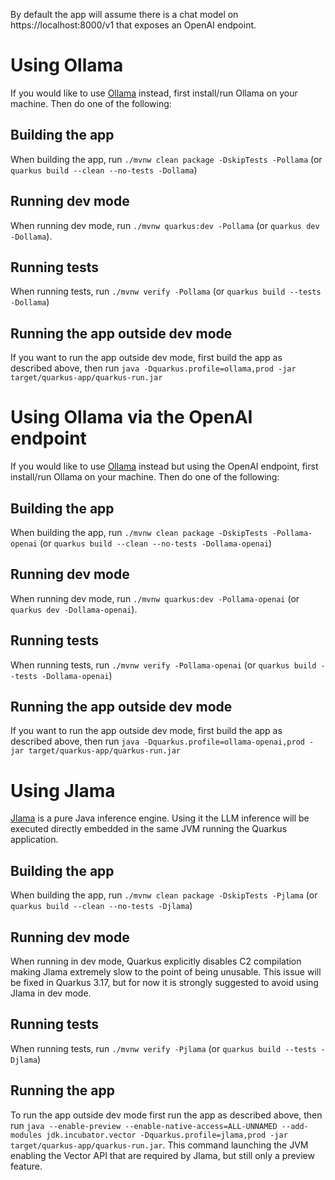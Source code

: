 By default the app will assume there is a chat model on https://localhost:8000/v1 that exposes an OpenAI endpoint.

# Using Ollama
If you would like to use [Ollama](https://ollama.com/) instead, first install/run Ollama on your machine. Then do one of the following:

## Building the app
When building the app, run `./mvnw clean package -DskipTests -Pollama` (or `quarkus build --clean --no-tests -Dollama`)

## Running dev mode
When running dev mode, run `./mvnw quarkus:dev -Pollama` (or `quarkus dev -Dollama`).

## Running tests
When running tests, run `./mvnw verify -Pollama` (or `quarkus build --tests -Dollama`)

## Running the app outside dev mode
If you want to run the app outside dev mode, first build the app as described above, then run `java -Dquarkus.profile=ollama,prod -jar target/quarkus-app/quarkus-run.jar`

# Using Ollama via the OpenAI endpoint
If you would like to use [Ollama](https://ollama.com/) instead but using the OpenAI endpoint, first install/run Ollama on your machine. Then do one of the following:

## Building the app
When building the app, run `./mvnw clean package -DskipTests -Pollama-openai` (or `quarkus build --clean --no-tests -Dollama-openai`)

## Running dev mode
When running dev mode, run `./mvnw quarkus:dev -Pollama-openai` (or `quarkus dev -Dollama-openai`).

## Running tests
When running tests, run `./mvnw verify -Pollama-openai` (or `quarkus build --tests -Dollama-openai`)

## Running the app outside dev mode
If you want to run the app outside dev mode, first build the app as described above, then run `java -Dquarkus.profile=ollama-openai,prod -jar target/quarkus-app/quarkus-run.jar`

# Using Jlama
[Jlama](https://github.com/tjake/Jlama) is a pure Java inference engine. Using it the LLM inference will be executed directly embedded in the same JVM running the Quarkus application.

## Building the app
When building the app, run `./mvnw clean package -DskipTests -Pjlama` (or `quarkus build --clean --no-tests -Djlama`)

## Running dev mode
When running in dev mode, Quarkus explicitly disables C2 compilation making Jlama extremely slow to the point of being unusable. This issue will be fixed in Quarkus 3.17, but for now it is strongly suggested to avoid using Jlama in dev mode.

## Running tests
When running tests, run `./mvnw verify -Pjlama` (or `quarkus build --tests -Djlama`)

## Running the app
To run the app outside dev mode first run the app as described above, then run `java --enable-preview --enable-native-access=ALL-UNNAMED --add-modules jdk.incubator.vector -Dquarkus.profile=jlama,prod -jar target/quarkus-app/quarkus-run.jar`. This command launching the JVM enabling the Vector API that are required by Jlama, but still only a preview feature.